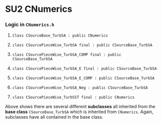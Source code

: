 # SU2 CNumerics

### Logic in `CNumerics.h`

1. `Class CSourceBase_TurbSA : public CNumerics`
2. `class CSourcePieceWise_TurbSA final : public CSourceBase_TurbSA`

3. `class CSourcePieceWise_TurbSA_COMP final : public CSourceBase_TurbSA`
4. `class CSourcePieceWise_TurbSA_E final : public CSourceBase_TurbSA`
5. `class CSourcePieceWise_TurbSA_E_COMP : public CSourceBase_TurbSA `
6. `class CSourcePieceWise_TurbSA_Neg : public CSourceBase_TurbSA`

7. `class CSourcePieceWise_TurbSST final : public CNumerics`

Above shows there are several different **subclasses** all inherited from the **base class** `CSourceBase_TurbSA` which is inherited from `CNumerics`. Again, subclasses have all contained in the base class. 